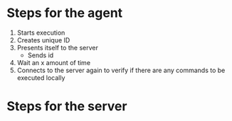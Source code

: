 # Steps for the agent
1. Starts execution
2. Creates unique ID
3. Presents itself to the server
    - Sends id
4. Wait an x amount of time
5. Connects to the server again to verify if there are any commands to be executed locally

# Steps for the server
